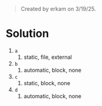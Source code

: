 > Created by erkam on 3/19/25.

# Solution

1. `a`
   1. static, file, external
2. `b`
   1. automatic, block, none
3. `c`
   1. static, block, none
4. `d`
   1. automatic, block, none